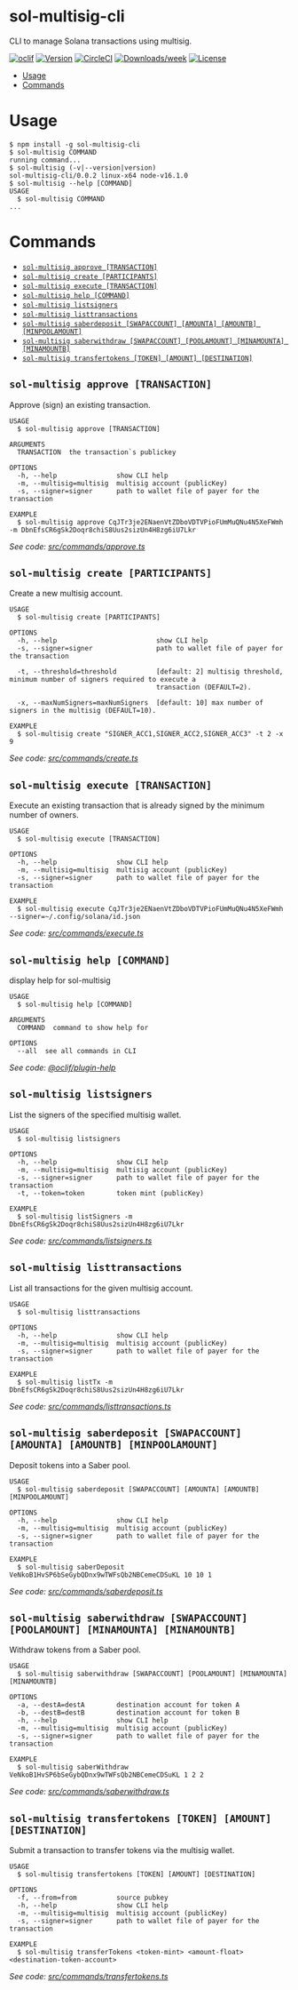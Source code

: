 sol-multisig-cli
================

CLI to manage Solana transactions using multisig.

[![oclif](https://img.shields.io/badge/cli-oclif-brightgreen.svg)](https://oclif.io)
[![Version](https://img.shields.io/npm/v/sol-multisig-cli.svg)](https://npmjs.org/package/sol-multisig-cli)
[![CircleCI](https://circleci.com/gh/keyko-io/solana-multisig-cli/tree/master.svg?style=shield)](https://circleci.com/gh/keyko-io/solana-multisig-cli/tree/master)
[![Downloads/week](https://img.shields.io/npm/dw/sol-multisig-cli.svg)](https://npmjs.org/package/sol-multisig-cli)
[![License](https://img.shields.io/npm/l/sol-multisig-cli.svg)](https://github.com/keyko-io/solana-multisig-cli/blob/master/package.json)

<!-- toc -->
* [Usage](#usage)
* [Commands](#commands)
<!-- tocstop -->
# Usage
<!-- usage -->
```sh-session
$ npm install -g sol-multisig-cli
$ sol-multisig COMMAND
running command...
$ sol-multisig (-v|--version|version)
sol-multisig-cli/0.0.2 linux-x64 node-v16.1.0
$ sol-multisig --help [COMMAND]
USAGE
  $ sol-multisig COMMAND
...
```
<!-- usagestop -->
# Commands
<!-- commands -->
* [`sol-multisig approve [TRANSACTION]`](#sol-multisig-approve-transaction)
* [`sol-multisig create [PARTICIPANTS]`](#sol-multisig-create-participants)
* [`sol-multisig execute [TRANSACTION]`](#sol-multisig-execute-transaction)
* [`sol-multisig help [COMMAND]`](#sol-multisig-help-command)
* [`sol-multisig listsigners`](#sol-multisig-listsigners)
* [`sol-multisig listtransactions`](#sol-multisig-listtransactions)
* [`sol-multisig saberdeposit [SWAPACCOUNT] [AMOUNTA] [AMOUNTB] [MINPOOLAMOUNT]`](#sol-multisig-saberdeposit-swapaccount-amounta-amountb-minpoolamount)
* [`sol-multisig saberwithdraw [SWAPACCOUNT] [POOLAMOUNT] [MINAMOUNTA] [MINAMOUNTB]`](#sol-multisig-saberwithdraw-swapaccount-poolamount-minamounta-minamountb)
* [`sol-multisig transfertokens [TOKEN] [AMOUNT] [DESTINATION]`](#sol-multisig-transfertokens-token-amount-destination)

## `sol-multisig approve [TRANSACTION]`

Approve (sign) an existing transaction.

```
USAGE
  $ sol-multisig approve [TRANSACTION]

ARGUMENTS
  TRANSACTION  the transaction`s publickey

OPTIONS
  -h, --help               show CLI help
  -m, --multisig=multisig  multisig account (publicKey)
  -s, --signer=signer      path to wallet file of payer for the transaction

EXAMPLE
  $ sol-multisig approve CqJTr3je2ENaenVtZDboVDTVPioFUmMuQNu4N5XeFWmh -m DbnEfsCR6gSk2Doqr8chiS8Uus2sizUn4H8zg6iU7Lkr
```

_See code: [src/commands/approve.ts](https://github.com/keyko-io/solana-multisig-cli/blob/v0.0.2/src/commands/approve.ts)_

## `sol-multisig create [PARTICIPANTS]`

Create a new multisig account.

```
USAGE
  $ sol-multisig create [PARTICIPANTS]

OPTIONS
  -h, --help                         show CLI help
  -s, --signer=signer                path to wallet file of payer for the transaction

  -t, --threshold=threshold          [default: 2] multisig threshold, minimum number of signers required to execute a
                                     transaction (DEFAULT=2).

  -x, --maxNumSigners=maxNumSigners  [default: 10] max number of signers in the multisig (DEFAULT=10).

EXAMPLE
  $ sol-multisig create "SIGNER_ACC1,SIGNER_ACC2,SIGNER_ACC3" -t 2 -x 9
```

_See code: [src/commands/create.ts](https://github.com/keyko-io/solana-multisig-cli/blob/v0.0.2/src/commands/create.ts)_

## `sol-multisig execute [TRANSACTION]`

Execute an existing transaction that is already signed by the minimum number of owners.

```
USAGE
  $ sol-multisig execute [TRANSACTION]

OPTIONS
  -h, --help               show CLI help
  -m, --multisig=multisig  multisig account (publicKey)
  -s, --signer=signer      path to wallet file of payer for the transaction

EXAMPLE
  $ sol-multisig execute CqJTr3je2ENaenVtZDboVDTVPioFUmMuQNu4N5XeFWmh --signer=~/.config/solana/id.json
```

_See code: [src/commands/execute.ts](https://github.com/keyko-io/solana-multisig-cli/blob/v0.0.2/src/commands/execute.ts)_

## `sol-multisig help [COMMAND]`

display help for sol-multisig

```
USAGE
  $ sol-multisig help [COMMAND]

ARGUMENTS
  COMMAND  command to show help for

OPTIONS
  --all  see all commands in CLI
```

_See code: [@oclif/plugin-help](https://github.com/oclif/plugin-help/blob/v3.3.1/src/commands/help.ts)_

## `sol-multisig listsigners`

List the signers of the specified multisig wallet.

```
USAGE
  $ sol-multisig listsigners

OPTIONS
  -h, --help               show CLI help
  -m, --multisig=multisig  multisig account (publicKey)
  -s, --signer=signer      path to wallet file of payer for the transaction
  -t, --token=token        token mint (publicKey)

EXAMPLE
  $ sol-multisig listSigners -m DbnEfsCR6gSk2Doqr8chiS8Uus2sizUn4H8zg6iU7Lkr
```

_See code: [src/commands/listsigners.ts](https://github.com/keyko-io/solana-multisig-cli/blob/v0.0.2/src/commands/listsigners.ts)_

## `sol-multisig listtransactions`

List all transactions for the given multisig account.

```
USAGE
  $ sol-multisig listtransactions

OPTIONS
  -h, --help               show CLI help
  -m, --multisig=multisig  multisig account (publicKey)
  -s, --signer=signer      path to wallet file of payer for the transaction

EXAMPLE
  $ sol-multisig listTx -m DbnEfsCR6gSk2Doqr8chiS8Uus2sizUn4H8zg6iU7Lkr
```

_See code: [src/commands/listtransactions.ts](https://github.com/keyko-io/solana-multisig-cli/blob/v0.0.2/src/commands/listtransactions.ts)_

## `sol-multisig saberdeposit [SWAPACCOUNT] [AMOUNTA] [AMOUNTB] [MINPOOLAMOUNT]`

Deposit tokens into a Saber pool.

```
USAGE
  $ sol-multisig saberdeposit [SWAPACCOUNT] [AMOUNTA] [AMOUNTB] [MINPOOLAMOUNT]

OPTIONS
  -h, --help               show CLI help
  -m, --multisig=multisig  multisig account (publicKey)
  -s, --signer=signer      path to wallet file of payer for the transaction

EXAMPLE
  $ sol-multisig saberDeposit VeNkoB1HvSP6bSeGybQDnx9wTWFsQb2NBCemeCDSuKL 10 10 1
```

_See code: [src/commands/saberdeposit.ts](https://github.com/keyko-io/solana-multisig-cli/blob/v0.0.2/src/commands/saberdeposit.ts)_

## `sol-multisig saberwithdraw [SWAPACCOUNT] [POOLAMOUNT] [MINAMOUNTA] [MINAMOUNTB]`

Withdraw tokens from a Saber pool.

```
USAGE
  $ sol-multisig saberwithdraw [SWAPACCOUNT] [POOLAMOUNT] [MINAMOUNTA] [MINAMOUNTB]

OPTIONS
  -a, --destA=destA        destination account for token A
  -b, --destB=destB        destination account for token B
  -h, --help               show CLI help
  -m, --multisig=multisig  multisig account (publicKey)
  -s, --signer=signer      path to wallet file of payer for the transaction

EXAMPLE
  $ sol-multisig saberWithdraw VeNkoB1HvSP6bSeGybQDnx9wTWFsQb2NBCemeCDSuKL 1 2 2
```

_See code: [src/commands/saberwithdraw.ts](https://github.com/keyko-io/solana-multisig-cli/blob/v0.0.2/src/commands/saberwithdraw.ts)_

## `sol-multisig transfertokens [TOKEN] [AMOUNT] [DESTINATION]`

Submit a transaction to transfer tokens via the multisig wallet.

```
USAGE
  $ sol-multisig transfertokens [TOKEN] [AMOUNT] [DESTINATION]

OPTIONS
  -f, --from=from          source pubkey
  -h, --help               show CLI help
  -m, --multisig=multisig  multisig account (publicKey)
  -s, --signer=signer      path to wallet file of payer for the transaction

EXAMPLE
  $ sol-multisig transferTokens <token-mint> <amount-float> <destination-token-account>
```

_See code: [src/commands/transfertokens.ts](https://github.com/keyko-io/solana-multisig-cli/blob/v0.0.2/src/commands/transfertokens.ts)_
<!-- commandsstop -->
